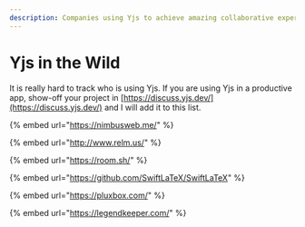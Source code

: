 ```yaml
---
description: Companies using Yjs to achieve amazing collaborative experiences
---
```


# Yjs in the Wild

It is really hard to track who is using Yjs. If you are using Yjs in a productive app, show-off your project in [https://discuss.yjs.dev/](https://discuss.yjs.dev/) and I will add it to this list.

{% embed url="https://nimbusweb.me/" %}

{% embed url="http://www.relm.us/" %}

{% embed url="https://room.sh/" %}

{% embed url="https://github.com/SwiftLaTeX/SwiftLaTeX" %}

{% embed url="https://pluxbox.com/" %}

{% embed url="https://legendkeeper.com/" %}



